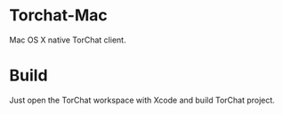 Torchat-Mac
===========

Mac OS X native TorChat client.

# Build

Just open the TorChat workspace with Xcode and build TorChat project.
